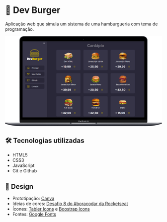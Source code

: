 # 🍔 Dev Burger

Aplicação web que simula um sistema de uma hamburgueria com tema de programação.

![banner](./github/preview.png)

## 🛠️ Tecnologias utilizadas
- HTML5
- CSS3
- JavaScript
- Git e Github

## 🎨 Design
- Prototipação: [Canva](https://www.canva.com/pt_br/)
- Ideias de cores: [Desafio 8 do #boracodar da Rocketseat](https://www.rocketseat.com.br/boracodar)
- Ícones: [Tabler Icons](https://tablericons.com/) e [Boostrap Icons](https://icons.getbootstrap.com/)
- Fontes: [Google Fonts](https://fonts.google.com)